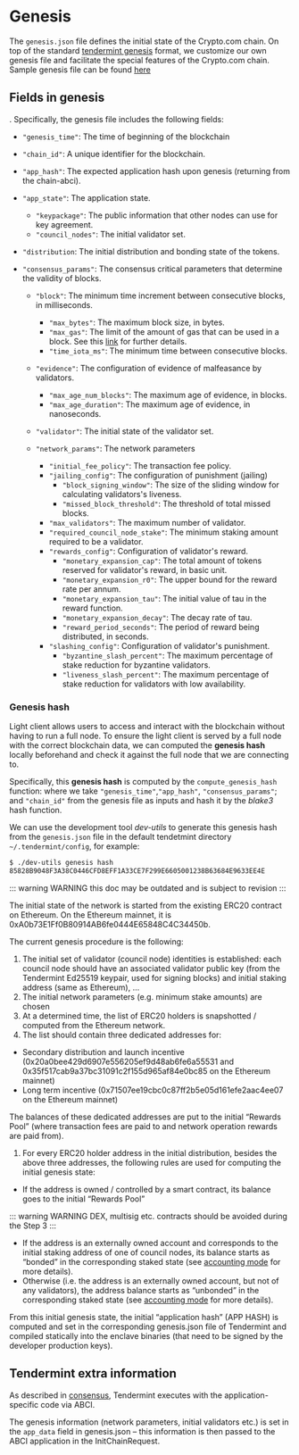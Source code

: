 # Genesis

The `genesis.json` file defines the initial state of the Crypto.com chain. On top of the standard [tendermint genesis](https://docs.tendermint.com/master/tendermint-core/using-tendermint.html#genesis) format, we customize our own genesis file and facilitate the special features of the Crypto.com chain. Sample genesis file can be found [here](https://github.com/crypto-com/chain/blob/master/docker/config/devnet/tendermint/genesis.json)

## Fields in genesis

. Specifically, the genesis file includes the following fields:

- `"genesis_time"`:
  The time of beginning of the blockchain
- `"chain_id"`:
  A unique identifier for the blockchain.
- `"app_hash"`:
  The expected application hash upon genesis (returning from the chain-abci).
- `"app_state"`:
  The application state.
  - `"keypackage"`:
    The public information that other nodes can use for key agreement.
  - `"council_nodes"`:
    The initial validator set.
- `"distribution`:
  The initial distribution and bonding state of the tokens.
- `"consensus_params"`:
  The consensus critical parameters that determine the validity of blocks.

  - `"block"`:
    The minimum time increment between consecutive blocks, in milliseconds.

    - `"max_bytes"`:
      The maximum block size, in bytes.
    - `"max_gas"`:
      The limit of the amount of gas that can be used in a block. See this [link](https://docs.tendermint.com/master/spec/abci/apps.html#gas) for further details.
    - `"time_iota_ms"`:
      The minimum time between consecutive blocks.

  - `"evidence"`:
    The configuration of evidence of malfeasance by validators.

    - `"max_age_num_blocks"`:
      The maximum age of evidence, in blocks.
    - `"max_age_duration"`:
      The maximum age of evidence, in nanoseconds.

  - `"validator"`:
    The initial state of the validator set.
  - `"network_params"`:
    The network parameters
    - `"initial_fee_policy"`:
      The transaction fee policy.
    - `"jailing_config"`:
      The configuration of punishment (jailing)
      - `"block_signing_window"`:
        The size of the sliding window for calculating validators's liveness.
      - `"missed_block_threshold"`:
        The threshold of total missed blocks.
    - `"max_validators"`:
      The maximum number of validator.
    - `"required_council_node_stake"`:
      The minimum staking amount required to be a validator.
    - `"rewards_config"`:
      Configuration of validator's reward.
      - `"monetary_expansion_cap"`:
        The total amount of tokens reserved for validator's reward, in basic unit.
      - `"monetary_expansion_r0"`:
        The upper bound for the reward rate per annum.
      - `"monetary_expansion_tau"`:
        The initial value of tau in the reward function.
      - `"monetary_expansion_decay"`:
        The decay rate of tau.
      - `"reward_period_seconds"`:
        The period of reward being distributed, in seconds.
    - `"slashing_config"`:
      Configuration of validator's punishment.
      - `"byzantine_slash_percent"`:
        The maximum percentage of stake reduction for byzantine validators.
      - `"liveness_slash_percent"`:
        The maximum percentage of stake reduction for validators with low availability.

### Genesis hash

Light client allows users to access and interact with the blockchain without having to run a full node. To ensure the light client is served by a full node with the correct blockchain data, we can computed the **genesis hash** locally beforehand and check it against the full node that we are connecting to.

Specifically, this **genesis hash** is computed by the `compute_genesis_hash` function: where we take `"genesis_time"`,`"app_hash"`, `"consensus_params"`; and `"chain_id"` from the genesis file as inputs and hash it by the _blake3_ hash function.

We can use the development tool _dev-utils_ to generate this genesis hash from the `genesis.json` file in the default tendetmint directory `~/.tendermint/config`, for example:

```bash
$ ./dev-utils genesis hash
85828B9048F3A38C0446CFD8EFF1A33CE7F299E6605001238B63684E9633EE4E
```

::: warning WARNING
this doc may be outdated and is subject to revision
:::

The initial state of the network is started from the existing ERC20 contract on Ethereum. On the Ethereum mainnet, it is 0xA0b73E1Ff0B80914AB6fe0444E65848C4C34450b.

The current genesis procedure is the following:

1. The initial set of validator (council node) identities is established: each council node should have an associated validator public key (from the Tendermint Ed25519 keypair, used for signing blocks) and initial staking address (same as Ethereum), …
2. The initial network parameters (e.g. minimum stake amounts) are chosen
3. At a determined time, the list of ERC20 holders is snapshotted / computed from the Ethereum network.
4. The list should contain three dedicated addresses for:

- Secondary distribution and launch incentive (0x20a0bee429d6907e556205ef9d48ab6fe6a55531 and 0x35f517cab9a37bc31091c2f155d965af84e0bc85 on the Ethereum mainnet)
- Long term incentive (0x71507ee19cbc0c87ff2b5e05d161efe2aac4ee07 on the Ethereum mainnet)

The balances of these dedicated addresses are put to the initial “Rewards Pool” (where transaction fees are paid to and network operation rewards are paid from).

1. For every ERC20 holder address in the initial distribution, besides the above three addresses, the following rules are used for computing the initial genesis state:

- If the address is owned / controlled by a smart contract, its balance goes to the initial “Rewards Pool”

::: warning WARNING
DEX, multisig etc. contracts should be avoided during the Step 3
:::

- If the address is an externally owned account and corresponds to the initial staking address of one of council nodes, its balance starts as “bonded” in the corresponding staked state (see [accounting mode](./transaction-accounting-model) for more details).
- Otherwise (i.e. the address is an externally owned account, but not of any validators), the address balance starts as “unbonded” in the corresponding staked state (see [accounting mode](./transaction-accounting-model) for more details).

From this initial genesis state, the initial “application hash” (APP HASH) is computed and set in the corresponding genesis.json file of Tendermint and compiled statically into the enclave binaries (that need to be signed by the developer production keys).

## Tendermint extra information

As described in [consensus](./consensus), Tendermint executes with the application-specific code via ABCI.

The genesis information (network parameters, initial validators etc.) is set in the `app_data` field in genesis.json – this information is then passed to the ABCI application in the InitChainRequest.
